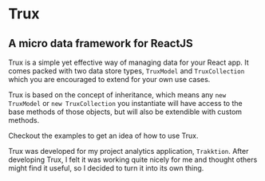 # Trux
## A micro data framework for ReactJS

Trux is a simple yet effective way of managing data for your React app. It comes packed with two data store types, `TruxModel` and `TruxCollection` which you are encouraged to extend for your own use cases.

Trux is based on the concept of inheritance, which means any `new TruxModel` or `new TruxCollection` you instantiate will have access to the base methods of those objects, but will also be extendible with custom methods.

Checkout the examples to get an idea of how to use Trux.

Trux was developed for my project analytics application, `Trakktion`. After developing Trux, I felt it was working quite nicely for me and thought others might find it useful, so I decided to turn it into its own thing.
